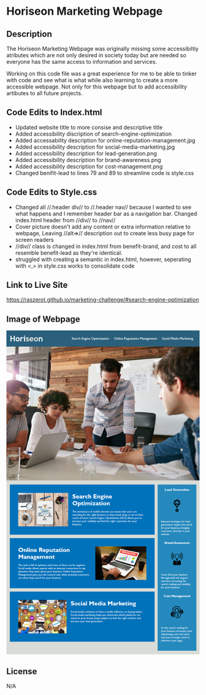 # Horiseon Marketing Webpage

## Description

The Horiseon Marketing Webpage was originally missing some accessibiltiy atributes which are not only desired in society today but are needed so everyone has the same access to information and services.

Working on this code file was a great experience for me to be able to tinker with code and see what is what while also learning to create a more accessible webpage. Not only for this webpage but to add accessibility artibutes to all future projects.

## Code Edits to Index.html

<ul>
<li> Updated website title to more consise and descriptive title </li>
<li> Added accessibility discription of search-engine-optimization </li>
<li> Added accessability description for online-reputation-management.jpg </li>
<li> Added accessibility description for social-media-marketing.jpg </li>
<li> Added accessibility description for lead-generation.png </li>
<li> Added accessibility description for brand-awareness.png </li>
<li> Added accessibility description for cost-management.png </li>
<li> Changed benifit-lead to lines 79 and 89 to streamline code is style.css </li>
</ul>

## Code Edits to Style.css

<ul>
<li> Changed all //.header div// to //.header nav// because I wanted to see what happens and I remember header bar as a navigation bar. Changed index.html header from //div// to //nav// </li>
<li> Cover picture doesn't add any content or extra information relative to webpage, Leaving //alt=>// description out to create less busy page for screen readers </li>
<li> //div// class is changed in index.html from benefit-brand, and cost to all resemble benefit-lead as they're identical. </li>
<li> struggled with creating a semantic in index.html, however, seperating with <,> in style.css works to consolidate code </li>
</ul>


## Link to Live Site

https://raszerot.github.io/marketing-challenge/#search-engine-optimization

## Image of Webpage

<img src="assets/images/html-raszeroT-marketing-challenge.png">

## License 

N/A


